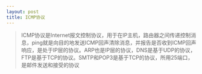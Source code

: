 ```yaml
---
layout: post
title: ICMP协议
---
```


> ICMP协议是Internet报文控制协议，用于在IP主机，路由器之间传递控制消息，ping就是向目的地发送ICMP回声清除消息，并报告是否收到ICMP回声响应，是处于IP层的协议。ARP也是IP层的协议，DNS是基于UDP的协议，FTP是基于TCP的协议。SMTP和POP3是基于TCP的协议，所用25端口，是邮件发送和接受的协议

